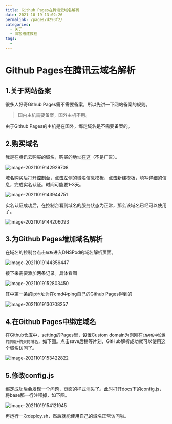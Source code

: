 ```yaml
---
title: Github Pages在腾讯云域名解析
date: 2021-10-19 13:02:26
permalink: /pages/d293f2/
categories:
  - 关于
  - 博客搭建教程
tags:
  - 
---
```

# Github Pages在腾讯云域名解析

## 1.关于网站备案

很多人好奇Github Pages需不需要备案，所以先讲一下网站备案的规则。

> 国内主机需要备案，国外主机不用。

由于Github Pages的主机是在国外，绑定域名是不需要备案的。

## 2.购买域名

我是在腾讯云购买的域名，购买的地址[在这](https://buy.cloud.tencent.com/domain?from=console)（不是广告）。

![image-20211019142929708](https://cdn.jsdelivr.net/gh/Master-Frank/Image-hosting/img/20211019142936.png)

域名购买后打开[控制台](https://console.cloud.tencent.com/domain)，点击左侧的域名信息模板，点击新建模板，填写详细的信息，完成实名认证。时间可能要1-3天。

![image-20211019143944751](https://cdn.jsdelivr.net/gh/Master-Frank/Image-hosting/img/20211019143944.png)

实名认证成功后，在控制台看到域名的服务状态为正常，那么该域名已经可以使用了。

![image-20211019144206093](https://cdn.jsdelivr.net/gh/Master-Frank/Image-hosting/img/20211019144206.png)

## 3.为Github Pages增加域名解析

在域名的控制台点击`解析`进入DNSPod的域名解析页面。

![image-20211019144356447](https://cdn.jsdelivr.net/gh/Master-Frank/Image-hosting/img/20211019144356.png)

接下来需要添加两条记录。具体看图

![image-20211019152803450](https://cdn.jsdelivr.net/gh/Master-Frank/Image-hosting/img/20211019152803.png)

其中第一条的ip地址为在cmd中ping自己的Github Pages得到的

![image-20211019130708257](https://cdn.jsdelivr.net/gh/Master-Frank/Image-hosting/img/20211019130708.png)

## 4.在Github Pages中绑定域名

在Github仓库中，setting的Pages里，设置Custom domain为刚刚在`CNAME中设置的前缀+购买的域名`，如下图。点击save后稍等片刻，GitHub解析成功就可以使用这个域名访问了。

![image-20211019153422822](https://cdn.jsdelivr.net/gh/Master-Frank/Image-hosting/img/20211019153423.png)

## 5.修改config.js

绑定成功后会发现一个问题，页面的样式消失了。此时打开docs下的config.js，将base那一行注释掉，如下图。

![image-20211019154121945](https://cdn.jsdelivr.net/gh/Master-Frank/Image-hosting/img/20211019154122.png)

再运行一次deploy.sh，然后就能使用自己的域名正常访问啦。
